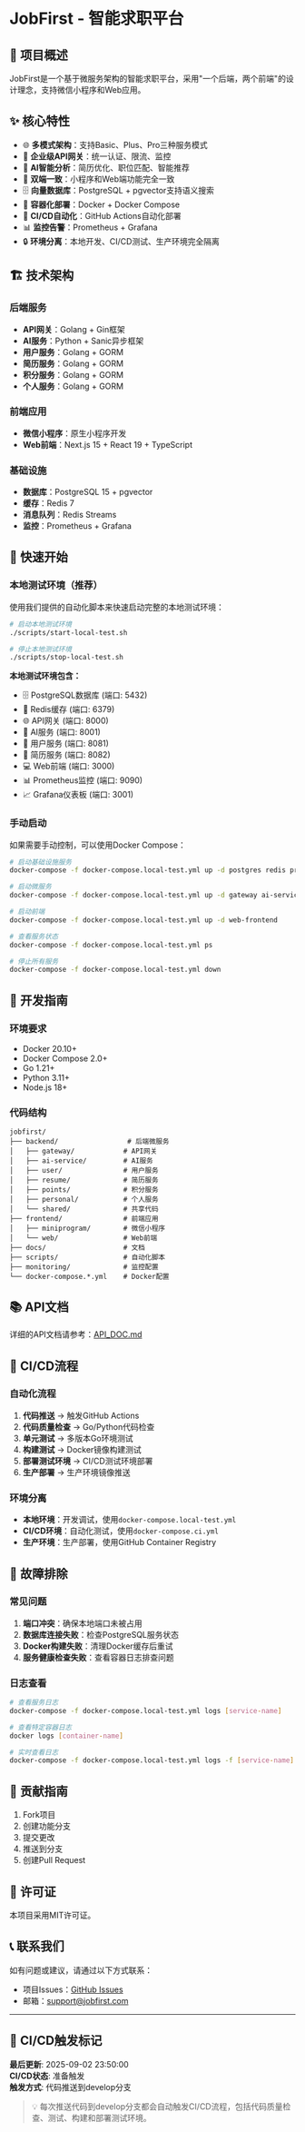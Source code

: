 # JobFirst - 智能求职平台

## 🚀 项目概述

JobFirst是一个基于微服务架构的智能求职平台，采用"一个后端，两个前端"的设计理念，支持微信小程序和Web应用。

## ✨ 核心特性

- 🌐 **多模式架构**：支持Basic、Plus、Pro三种服务模式
- 🔐 **企业级API网关**：统一认证、限流、监控
- 🤖 **AI智能分析**：简历优化、职位匹配、智能推荐
- 📱 **双端一致**：小程序和Web端功能完全一致
- 🗄️ **向量数据库**：PostgreSQL + pgvector支持语义搜索
- 🐳 **容器化部署**：Docker + Docker Compose
- 🔄 **CI/CD自动化**：GitHub Actions自动化部署
- 📊 **监控告警**：Prometheus + Grafana
- 🔒 **环境分离**：本地开发、CI/CD测试、生产环境完全隔离

## 🏗️ 技术架构

### 后端服务
- **API网关**：Golang + Gin框架
- **AI服务**：Python + Sanic异步框架
- **用户服务**：Golang + GORM
- **简历服务**：Golang + GORM
- **积分服务**：Golang + GORM
- **个人服务**：Golang + GORM

### 前端应用
- **微信小程序**：原生小程序开发
- **Web前端**：Next.js 15 + React 19 + TypeScript

### 基础设施
- **数据库**：PostgreSQL 15 + pgvector
- **缓存**：Redis 7
- **消息队列**：Redis Streams
- **监控**：Prometheus + Grafana

## 🚀 快速开始

### 本地测试环境（推荐）

使用我们提供的自动化脚本来快速启动完整的本地测试环境：

```bash
# 启动本地测试环境
./scripts/start-local-test.sh

# 停止本地测试环境
./scripts/stop-local-test.sh
```

**本地测试环境包含：**
- 🗄️ PostgreSQL数据库 (端口: 5432)
- 🔴 Redis缓存 (端口: 6379)
- 🌐 API网关 (端口: 8000)
- 🤖 AI服务 (端口: 8001)
- 👤 用户服务 (端口: 8081)
- 📄 简历服务 (端口: 8082)
- 💻 Web前端 (端口: 3000)
- 📊 Prometheus监控 (端口: 9090)
- 📈 Grafana仪表板 (端口: 3001)

### 手动启动

如果需要手动控制，可以使用Docker Compose：

```bash
# 启动基础设施服务
docker-compose -f docker-compose.local-test.yml up -d postgres redis prometheus grafana

# 启动微服务
docker-compose -f docker-compose.local-test.yml up -d gateway ai-service user-service resume-service

# 启动前端
docker-compose -f docker-compose.local-test.yml up -d web-frontend

# 查看服务状态
docker-compose -f docker-compose.local-test.yml ps

# 停止所有服务
docker-compose -f docker-compose.local-test.yml down
```

## 🔧 开发指南

### 环境要求

- Docker 20.10+
- Docker Compose 2.0+
- Go 1.21+
- Python 3.11+
- Node.js 18+

### 代码结构

```
jobfirst/
├── backend/                 # 后端微服务
│   ├── gateway/            # API网关
│   ├── ai-service/         # AI服务
│   ├── user/               # 用户服务
│   ├── resume/             # 简历服务
│   ├── points/             # 积分服务
│   ├── personal/           # 个人服务
│   └── shared/             # 共享代码
├── frontend/               # 前端应用
│   ├── miniprogram/        # 微信小程序
│   └── web/                # Web前端
├── docs/                   # 文档
├── scripts/                # 自动化脚本
├── monitoring/             # 监控配置
└── docker-compose.*.yml    # Docker配置
```

## 📚 API文档

详细的API文档请参考：[API_DOC.md](frontend/API_DOC.md)

## 🔄 CI/CD流程

### 自动化流程

1. **代码推送** → 触发GitHub Actions
2. **代码质量检查** → Go/Python代码检查
3. **单元测试** → 多版本Go环境测试
4. **构建测试** → Docker镜像构建测试
5. **部署测试环境** → CI/CD测试环境部署
6. **生产部署** → 生产环境镜像推送

### 环境分离

- **本地环境**：开发调试，使用`docker-compose.local-test.yml`
- **CI/CD环境**：自动化测试，使用`docker-compose.ci.yml`
- **生产环境**：生产部署，使用GitHub Container Registry

## 🐛 故障排除

### 常见问题

1. **端口冲突**：确保本地端口未被占用
2. **数据库连接失败**：检查PostgreSQL服务状态
3. **Docker构建失败**：清理Docker缓存后重试
4. **服务健康检查失败**：查看容器日志排查问题

### 日志查看

```bash
# 查看服务日志
docker-compose -f docker-compose.local-test.yml logs [service-name]

# 查看特定容器日志
docker logs [container-name]

# 实时查看日志
docker-compose -f docker-compose.local-test.yml logs -f [service-name]
```

## 🤝 贡献指南

1. Fork项目
2. 创建功能分支
3. 提交更改
4. 推送到分支
5. 创建Pull Request

## 📄 许可证

本项目采用MIT许可证。

## 📞 联系我们

如有问题或建议，请通过以下方式联系：

- 项目Issues：[GitHub Issues](https://github.com/xiajason/jobfirst/issues)
- 邮箱：support@jobfirst.com

---

## 🔄 CI/CD触发标记

**最后更新**: 2025-09-02 23:50:00  
**CI/CD状态**: 准备触发  
**触发方式**: 代码推送到develop分支  

> 💡 每次推送代码到develop分支都会自动触发CI/CD流程，包括代码质量检查、测试、构建和部署测试环境。

